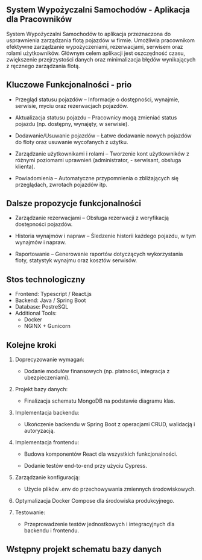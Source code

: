## System Wypożyczalni Samochodów - Aplikacja dla Pracowników
	

System Wypożyczalni Samochodów to aplikacja przeznaczona do usprawnienia zarządzania flotą pojazdów w firmie. Umożliwia pracownikom efektywne zarządzanie wypożyczeniami, rezerwacjami, serwisem oraz rolami użytkowników. Głównym celem aplikacji jest oszczędność czasu, zwiększenie przejrzystości danych oraz minimalizacja błędów wynikających z ręcznego zarządzania flotą.




## Kluczowe Funkcjonalności - prio

- Przegląd statusu pojazdów – Informacje o dostępności, wynajmie, serwisie, myciu oraz rezerwacjach pojazdów.

- Aktualizacja statusu pojazdu – Pracownicy mogą zmieniać status pojazdu (np. dostępny, wynajęty, w serwisie).

- Dodawanie/Usuwanie pojazdów – Łatwe dodawanie nowych pojazdów do floty oraz usuwanie wycofanych z użytku.

- Zarządzanie użytkownikami i rolami – Tworzenie kont użytkowników z różnymi poziomami uprawnień (administrator, - serwisant, obsługa klienta).

- Powiadomienia – Automatyczne przypomnienia o zbliżających się przeglądach, zwrotach pojazdów itp.


## Dalsze propozycje funkcjonalności

- Zarządzanie rezerwacjami – Obsługa rezerwacji z weryfikacją dostępności pojazdów.

- Historia wynajmów i napraw – Śledzenie historii każdego pojazdu, w tym wynajmów i napraw.

- Raportowanie – Generowanie raportów dotyczących wykorzystania floty, statystyk wynajmu oraz kosztów serwisów.



## Stos technologiczny

- Frontend: Typescript / React.js
- Backend: Java / Spring Boot
- Database: PostreSQL 
- Additional Tools:
  - Docker
  - NGINX + Gunicorn



## Kolejne kroki 

1. Doprecyzowanie wymagań:

    - Dodanie modułów finansowych (np. płatności, integracja z ubezpieczeniami).

2. Projekt bazy danych:
    - Finalizacja schematu MongoDB na podstawie diagramu klas.

3. Implementacja backendu:
    - Ukończenie backendu w Spring Boot z operacjami CRUD, walidacją i autoryzacją.

4. Implementacja frontendu:
    - Budowa komponentów React dla wszystkich funkcjonalności.
   
    - Dodanie testów end-to-end przy użyciu Cypress.

5. Zarządzanie konfiguracją:
    - Użycie plików .env do przechowywania zmiennych środowiskowych.

7. Optymalizacja Docker Compose dla środowiska produkcyjnego.

8. Testowanie:
     - Przeprowadzenie testów jednostkowych i integracyjnych dla backendu i frontendu.



## Wstępny projekt schematu bazy danych


 
  
